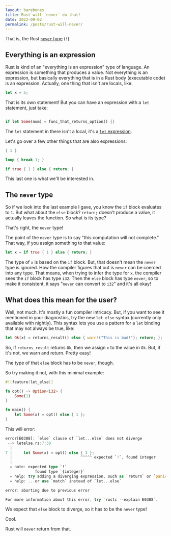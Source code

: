 ```yaml
---
layout: barebones
title: Rust will `never` do that!
date: 2022-09-02
permalink: /posts/rust-will-never/
---
```


That is, the Rust [`never` type](https://doc.rust-lang.org/reference/types/never.html) (`!`).

## Everything is an expression

Rust is kind of an "everything is an expression" type of language. An expression is something that produces a value. Not everything is an expression, but basically everything that is in a Rust body (executable code) is an expression. Actually, one thing that isn't are locals, like:

``` rust
let x = 5;
```

That is its own statement! But you can have an expression with a `let` statement, just take:

``` rust

if let Some(num) = func_that_returns_option() {}
```

The `let` statement in there isn't a local, it's a [`let` expression](https://doc.rust-lang.org/stable/nightly-rustc/rustc_hir/hir/struct.Let.html).

Let's go over a few other things that are also expressions:

``` rust
{ 1 }
```

``` rust
loop { break 1; }
```

``` rust
if true { 1 } else { return; }
```

This last one is what we'll be interested in.

## The `never` type

So if we look into the last example I gave, you know the `if` block evaluates to `1`. But what about the `else` block? `return;` doesn't produce a value, it actually leaves the function. So what is its type?

That's right, the `never` type!

The point of the `never` type is to say "this computation will not complete." That way, if you assign something to that value:

``` rust
let x = if true { 1 } else { return; }
```

The type of `x` is based on the `if` block. But, that doesn't mean the `never` type is ignored. How the compiler figures that out is `never` can be coerced into any type. That means, when trying to infer the type for `x`, the compiler sees the `if` block has type `i32`. Then the `else` block has type `never`, so to make it consistent, it says "`never` can convert to `i32`" and it's all okay!

## What does this mean for the user?

Well, not much. It's mostly a fun compiler intricacy. But, if you want to see it mentioned in your diagnostics, try the new `let else` syntax (currently only available with nightly). This syntax lets you use a pattern for a `let` binding that may not always be true, like:

``` rust
let Ok(x) = returns_result() else { warn!("This is bad!"); return; };
```

So, if `returns_result` returns `Ok`, then we assign `x` to the value in `Ok`. But, if it's not, we warn and return. Pretty easy!

The type of that `else` block has to be `never`, though.

So try making it not, with this minimal example:

``` rust
#![feature(let_else)]

fn opt() -> Option<i32> {
    Some(1)
}

fn main() {
    let Some(x) = opt() else { 1 };
}
```

This will error:

``` rust
error[E0308]: `else` clause of `let...else` does not diverge
 --> letelse.rs:7:30
  |
7 |     let Some(x) = opt() else { 1 };
  |                              ^^^^^ expected `!`, found integer
  |
  = note: expected type `!`
             found type `{integer}`
  = help: try adding a diverging expression, such as `return` or `panic!(..)`
  = help: ...or use `match` instead of `let...else`

error: aborting due to previous error

For more information about this error, try `rustc --explain E0308`.
```

We expect that `else` block to diverge, so it has to be the `never` type!

Cool.

Rust will `never` return from that.
